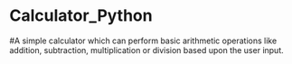 # Calculator_Python
#A simple calculator which can perform basic arithmetic operations like addition, subtraction, multiplication or division based upon the user input.
